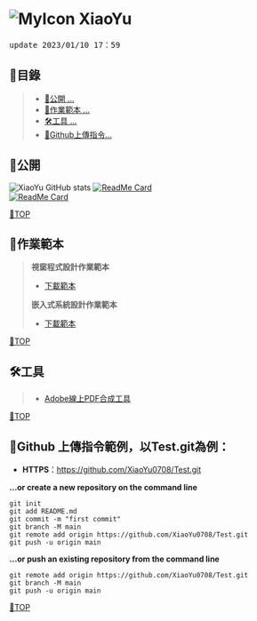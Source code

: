 # ![MyIcon](https://avatars.githubusercontent.com/u/68182187?s=22&v=4) XiaoYu

<pre>update 2023/01/10 17：59</pre>

## 📂目錄
>- [🎈公開 ... ](#公開)
>- [📒作業範本 ... ](#作業範本)
>- [🛠工具 ... ](#工具)
>- [🍷Github上傳指令...](#github-上傳指令範例以testgit為例)

## 🎈公開
![XiaoYu GitHub stats](https://github-readme-stats.vercel.app/api?username=XioaYu&show_icons=true)
[![ReadMe Card](https://github-readme-stats.vercel.app/api/pin/?username=XiaoYu0708&repo=Csharp-Public)](https://github.com/XiaoYu0708/Csharp-Public)  
[![ReadMe Card](https://github-readme-stats.vercel.app/api/pin/?username=XiaoYu0708&repo=Embedded-Public)](https://github.com/XiaoYu0708/Embedded-Public)

[📍TOP](#)

## 📒作業範本
> **視窗程式設計作業範本**
>- [下載範本](https://github.com/XiaoYu0708/XiaoYu0708/raw/main/5a9g00XXexX.docx)
>
> **嵌入式系統設計作業範本**
>- [下載範本](https://github.com/XiaoYu0708/XiaoYu0708/raw/main/5a9g00XX.docx)

[📍TOP](#)
 
## 🛠工具
>- [Adobe線上PDF合成工具](https://www.adobe.com/tw/acrobat/online/merge-pdf.html)

[📍TOP](#)


## 🍷Github 上傳指令範例，以Test.git為例：

- **HTTPS**：https://github.com/XiaoYu0708/Test.git

**…or create a new repository on the command line**
```
git init
git add README.md
git commit -m "first commit"
git branch -M main
git remote add origin https://github.com/XiaoYu0708/Test.git
git push -u origin main
```
**…or push an existing repository from the command line**
```
git remote add origin https://github.com/XiaoYu0708/Test.git
git branch -M main
git push -u origin main
```

[📍TOP](#)
